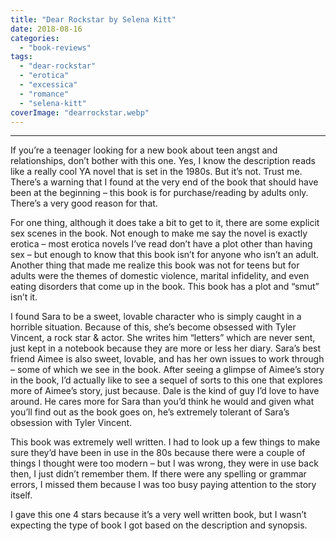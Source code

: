 ```yaml
---
title: "Dear Rockstar by Selena Kitt"
date: 2018-08-16
categories: 
  - "book-reviews"
tags: 
  - "dear-rockstar"
  - "erotica"
  - "excessica"
  - "romance"
  - "selena-kitt"
coverImage: "dearrockstar.webp"
---
```


* * *

If you’re a teenager looking for a new book about teen angst and relationships, don’t bother with this one. Yes, I know the description reads like a really cool YA novel that is set in the 1980s. But it’s not. Trust me. There’s a warning that I found at the very end of the book that should have been at the beginning – this book is for purchase/reading by adults only. There’s a very good reason for that.

For one thing, although it does take a bit to get to it, there are some explicit sex scenes in the book. Not enough to make me say the novel is exactly erotica – most erotica novels I’ve read don’t have a plot other than having sex – but enough to know that this book isn’t for anyone who isn’t an adult. Another thing that made me realize this book was not for teens but for adults were the themes of domestic violence, marital infidelity, and even eating disorders that come up in the book. This book has a plot and “smut” isn’t it.

I found Sara to be a sweet, lovable character who is simply caught in a horrible situation. Because of this, she’s become obsessed with Tyler Vincent, a rock star & actor. She writes him “letters” which are never sent, just kept in a notebook because they are more or less her diary. Sara’s best friend Aimee is also sweet, lovable, and has her own issues to work through – some of which we see in the book. After seeing a glimpse of Aimee’s story in the book, I’d actually like to see a sequel of sorts to this one that explores more of Aimee’s story, just because. Dale is the kind of guy I’d love to have around. He cares more for Sara than you’d think he would and given what you’ll find out as the book goes on, he’s extremely tolerant of Sara’s obsession with Tyler Vincent.

This book was extremely well written. I had to look up a few things to make sure they’d have been in use in the 80s because there were a couple of things I thought were too modern – but I was wrong, they were in use back then, I just didn’t remember them. If there were any spelling or grammar errors, I missed them because I was too busy paying attention to the story itself.

I gave this one 4 stars because it’s a very well written book, but I wasn’t expecting the type of book I got based on the description and synopsis.
